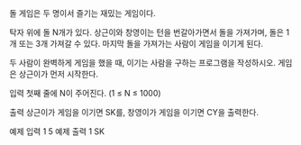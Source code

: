 돌 게임은 두 명이서 즐기는 재밌는 게임이다.

탁자 위에 돌 N개가 있다. 상근이와 창영이는 턴을 번갈아가면서 돌을 가져가며, 돌은 1개 또는 3개 가져갈 수 있다. 마지막 돌을 가져가는 사람이 게임을 이기게 된다.

두 사람이 완벽하게 게임을 했을 때, 이기는 사람을 구하는 프로그램을 작성하시오. 게임은 상근이가 먼저 시작한다.

입력
첫째 줄에 N이 주어진다. (1 ≤ N ≤ 1000)

출력
상근이가 게임을 이기면 SK를, 창영이가 게임을 이기면 CY을 출력한다.

예제 입력 1
5
예제 출력 1
SK